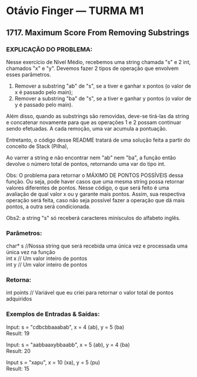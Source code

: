 # Otávio Finger — TURMA M1

## 1717. Maximum Score From Removing Substrings

### EXPLICAÇÃO DO PROBLEMA:

Nesse exercício de Nível Médio, recebemos uma string chamada "s" e 2 int, chamados "x" e "y". Devemos fazer 2 tipos de operação que envolvem esses parâmetros. 

1. Remover a substring "ab" de "s", se a tiver e ganhar x pontos (o valor de x é passado pelo main);
2. Remover a substring "ba" de "s", se a tiver e ganhar y pontos (o valor de y é passado pelo main).

Além disso, quando as substrings são removidas, deve-se tirá-las da string e concatenar novamente para que as operações 1 e 2 possam continuar sendo efetuadas. A cada remoção, uma var acumula a pontuação.

Entretanto, o código desse README tratará de uma solução feita a partir do conceito de Stack (Pilha), 

Ao varrer a string e não encontrar nem "ab" nem "ba", a função então devolve o número total de pontos, retornando uma var do tipo int. 

Obs: O problema para retornar o MÁXIMO DE PONTOS POSSÍVEIS dessa função. Ou seja, pode haver casos
que uma mesma string possa retornar valores diferentes de pontos. Nesse código, o que será feito é uma
avaliação de qual valor x ou y garante mais pontos. Assim, sua respectiva operação será feita, caso
não seja possível fazer a operação que dá mais pontos, a outra será condicionada.

Obs2: a string "s" só receberá caracteres minísculos do alfabeto inglês.

### Parâmetros:

char* s //Nossa string que será recebida uma única vez e processada uma única vez na função  
int x // Um valor inteiro de pontos  
int y // Um valor inteiro de pontos

### Retorna:

int points // Variável que eu criei para retornar o valor total de pontos adquiridos

### Exemplos de Entradas & Saídas:

Input: s = "cdbcbbaaabab", x = 4 (ab), y = 5 (ba)  
Result: 19

Input: s = "aabbaaxybbaabb", x = 5 (ab), y = 4 (ba)  
Result: 20

Input s = "xapu", x = 10 (xa), y = 5 (pu)  
Result: 15
